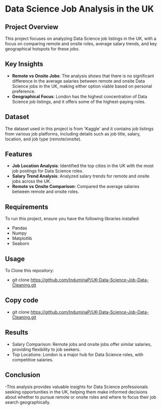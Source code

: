 # Data Science Job Analysis in the UK

## Project Overview
This project focuses on analyzing Data Science job listings in the UK, with a focus on comparing remote and onsite roles, average salary trends, and key geographical hotspots for these jobs.

## Key Insights
- **Remote vs Onsite Jobs**: The analysis shows that there is no significant difference in the average salaries between remote and onsite Data Science jobs in the UK, making either option viable based on personal preference.
- **Geographical Focus**: London has the highest concentration of Data Science job listings, and it offers some of the highest-paying roles.
  
## Dataset
The dataset used in this project is from 'Kaggle'  and  it contains job listings from various job platforms, including details such as job title, salary, location, and job type (remote/onsite).

## Features
- **Job Location Analysis**: Identified the top cities in the UK with the most job postings for Data Science roles.
- **Salary Trend Analysis**: Analyzed salary trends for remote and onsite jobs across the UK.
- **Remote vs Onsite Comparison**: Compared the average salaries between remote and onsite roles.

## Requirements
To run this project, ensure you have the following libraries installed:
- Pandas
- Numpy
- Matplotlib
- Seaborn

## Usage
To Clone this repository:
- git clone https://github.com/InduminaP/UK-Data-Science-Job-Data-Cleaning.git

## Copy code
- git clone https://github.com/InduminaP/UK-Data-Science-Job-Data-Cleaning.git

## Results
   - Salary Comparison: Remote jobs and onsite jobs offer similar salaries, providing flexibility to job seekers.
   - Top Locations: London is a major hub for Data Science roles, with competitive salaries.

## Conclusion
-This analysis provides valuable insights for Data Science professionals seeking opportunities in the UK, helping them make informed decisions about whether to pursue remote or onsite 
 roles and where to focus their job search geographically.



